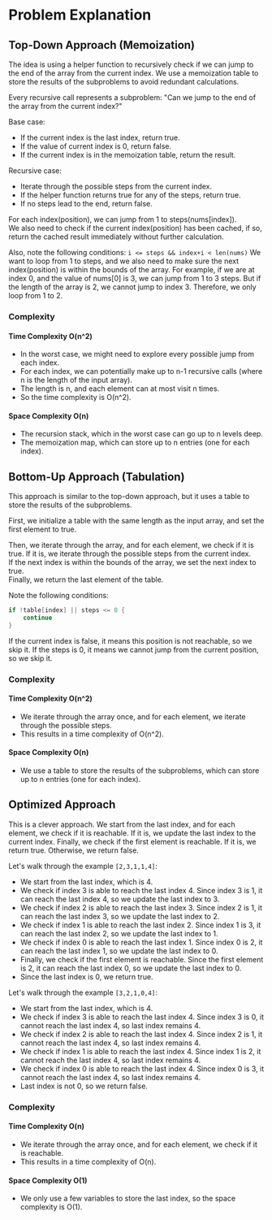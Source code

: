 # Problem Explanation

## Top-Down Approach (Memoization)
The idea is using a helper function to recursively check if we can jump to the end of the array from the current index. We use a memoization table to store the results of the subproblems to avoid redundant calculations.

Every recursive call represents a subproblem: "Can we jump to the end of the array from the current index?"

Base case:
- If the current index is the last index, return true.
- If the value of current index is 0, return false.
- If the current index is in the memoization table, return the result.

Recursive case:
- Iterate through the possible steps from the current index.
- If the helper function returns true for any of the steps, return true.
- If no steps lead to the end, return false.

For each index(position), we can jump from 1 to steps(nums[index]).<br>
We also need to check if the current index(position) has been cached, if so, return the cached result immediately without further calculation.

Also, note the following conditions:
`i <= steps && index+i < len(nums)`
We want to loop from 1 to steps, and we also need to make sure the next index(position) is within the bounds of the array.
For example, if we are at index 0, and the value of nums[0] is 3, we can jump from 1 to 3 steps.
But if the length of the array is 2, we cannot jump to index 3. Therefore, we only loop from 1 to 2.

### Complexity
#### Time Complexity O(n^2)
- In the worst case, we might need to explore every possible jump from each index.
- For each index, we can potentially make up to n-1 recursive calls (where n is the length of the input array).
- The length is n, and each element can at most visit n times.
- So the time complexity is O(n^2).

#### Space Complexity O(n)
- The recursion stack, which in the worst case can go up to n levels deep.
- The memoization map, which can store up to n entries (one for each index).


## Bottom-Up Approach (Tabulation)
This approach is similar to the top-down approach, but it uses a table to store the results of the subproblems.

First, we initialize a table with the same length as the input array, and set the first element to true.

Then, we iterate through the array, and for each element, we check if it is true. If it is, we iterate through the possible steps from the current index.<br>
If the next index is within the bounds of the array, we set the next index to true.<br>
Finally, we return the last element of the table.

Note the following conditions:
```Go
if !table[index] || steps <= 0 {
    continue
}
```
If the current index is false, it means this position is not reachable, so we skip it.
If the steps is 0, it means we cannot jump from the current position, so we skip it.

### Complexity
#### Time Complexity O(n^2)
- We iterate through the array once, and for each element, we iterate through the possible steps.
- This results in a time complexity of O(n^2).

#### Space Complexity O(n)
- We use a table to store the results of the subproblems, which can store up to n entries (one for each index).

## Optimized Approach
This is a clever approach. We start from the last index, and for each element, we check if it is reachable. If it is, we update the last index to the current index.
Finally, we check if the first element is reachable. If it is, we return true. Otherwise, we return false.

Let's walk through the example `[2,3,1,1,4]`:
- We start from the last index, which is 4.
- We check if index 3 is able to reach the last index 4. Since index 3 is 1, it can reach the last index 4, so we update the last index to 3.
- We check if index 2 is able to reach the last index 3. Since index 2 is 1, it can reach the last index 3, so we update the last index to 2.
- We check if index 1 is able to reach the last index 2. Since index 1 is 3, it can reach the last index 2, so we update the last index to 1.
- We check if index 0 is able to reach the last index 1. Since index 0 is 2, it can reach the last index 1, so we update the last index to 0.
- Finally, we check if the first element is reachable. Since the first element is 2, it can reach the last index 0, so we update the last index to 0.
- Since the last index is 0, we return true.

Let's walk through the example `[3,2,1,0,4]`:
- We start from the last index, which is 4.
- We check if index 3 is able to reach the last index 4. Since index 3 is 0, it cannot reach the last index 4, so last index remains 4.
- We check if index 2 is able to reach the last index 4. Since index 2 is 1, it cannot reach the last index 4, so last index remains 4.
- We check if index 1 is able to reach the last index 4. Since index 1 is 2, it cannot reach the last index 4, so last index remains 4.
- We check if index 0 is able to reach the last index 4. Since index 0 is 3, it cannot reach the last index 4, so last index remains 4.
- Last index is not 0, so we return false.

### Complexity
#### Time Complexity O(n)
- We iterate through the array once, and for each element, we check if it is reachable.
- This results in a time complexity of O(n).

#### Space Complexity O(1)
- We only use a few variables to store the last index, so the space complexity is O(1).